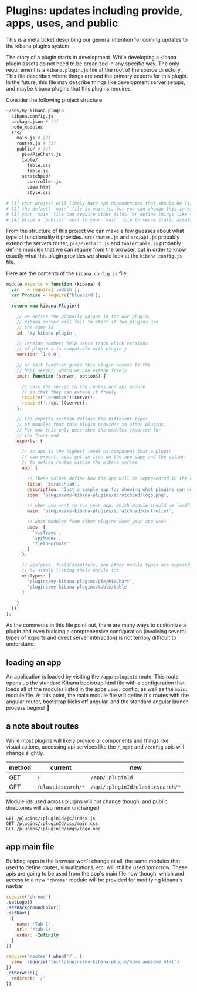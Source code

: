 # Plugins: updates including provide, apps, uses, and public

This is a meta ticket describing our general intention for coming updates to the kibana plugins system.

The story of a plugin starts in development. While developing a kibana plugin assets do not need to be organized in any specific way. The only requirement is a `kibana.plugin.js` file at the root of the source directory. This file describes where things are and the primary exports for this plugin. In the future, this file may describe things like development server setups, and maybe kibana plugins that this plugins requires.


Consider the following project structure


```sh
~/dev/my-kibana-plugin
  kibana.config.js
  package.json # [1]
  node_modules
  src/
    main.js # [2]
    routes.js # [3]
    public/ # [4]
      pie/PieChart.js
      table/
        table.css
        table.js
      scratchpad/
        controller.js
        view.html
        style.css

# [1] your project will likely have npm dependencies that should be listed here
# [2] the default `main` file is main.js, but you can change this in kibana.config.js
# [3] your `main` file can require other files, or define things like routes inline, it's up to you
# [4] place a `public/` next to your `main` file to serve static assets
```


From the structure of this project we can make a few guesses about what type of functionality it provides. `src/routes.js` and `src/api.js` probably extend the servers router, `pie/PieChart.js` and `table/table.js` probably define modules that we can require from the browser, but in order to know exactly what this plugin provides we should look at the `kibana.config.js` file.

Here are the contents of the `kibana.config.js` file:


```js
module.exports = function (kibana) {
  var _ = require('lodash');
  var Promise = require('bluebird');

  return new kibana.Plugin({

    // we define the globally unique id for our plugin.
    // kibana server will fail to start if two plugins use
    // the same id
    id: 'my-kibana-plugin',

    // version numbers help users track which versions
    // of plugin-x is compatible with plugin-y
    version: '1.0.0',

    // an init function gives this plugin access to the
    // hapi server, which we can extend freely
    init: function (server, options) {

      // pass the server to the routes and api module
      // so that they can extend it freely
      require('./routes')(server);
      require('./api')(server);
    },

    // the exports section defines the different types
    // of modules that this plugin provides to other plugins.
    // For now this only describes the modules exported for
    // the front-end
    exports: {

      // an app is the highest level ui-component that a plugin
      // can export. apps get an icon on the app page and the option
      // to define routes within the kibana chrome
      app: {

        // These values define how the app will be represented in the kibana app switcher
        title: 'Scratchpad',
        description: 'Just a sample app for showing what plugins can do!'
        icon: 'plugins/my-kibana-plugins/scratchpad/logo.png',

        // when you want to run your app, which module should we load?
        main: 'plugins/my-kibana-plugins/scratchpad/controller',

        // what modules from other plugins does your app use?
        uses: [
          'visTypes',
          'spyModes',
          'fieldFormats'
        ]
      },

      // visTypes, fieldForamtters, and other module types are exposed
      // by simply listing their module ids
      visTypes: [
        'plugins/my-kibana-plugins/pie/PieChart',
        'plugins/my-kibana-plugins/table/table'
      ]

    }
  });
};
```

As the comments in this file point out, there are many ways to customize a plugin and even building a comprehensive configuration (involving several types of exports and direct server interaction) is not terribly difficult to understand.


## loading an app

An application is loaded by visiting the `/app/:pluginId` route. This route opens up the standard Kibana bootstrap.html file with a configuration that loads all of the modules listed in the apps `uses:` config, as well as the `main:` module file. At this point, the main module file will define it's routes with the angular router, bootstrap kicks off angular, and the standard angular launch process begins! :rocket:


## a note about routes

While most plugins will likely provide ui components and things like visualizations, accessing api services like the `/_mget` and `/config` apis will change slightly.

| method | current | new |
| ------ | ------- | --- |
| GET    | `/`     | `/app/:pluginId` |
| GET    | `/elasticsearch/*`| `/api/:pluginId/elasticsearch/*` |

Module ids used across plugins will not change though, and public directories will also remain unchanged

```
GET /plugins/:pluginId/js/index.js
GET /plugins/:pluginId/css/main.css
GET /plugins/:pluginId/imgs/logo.ong
```

## app main file

Building apps in the browser won't change at all, the same modules that used to define routes, visualizations, etc. will still be used tomorrow. These apis are going to be used from the app's main file now though, which and access to a new `'chrome'` module will be provided for modifying kibana's navbar

```js
require('chrome')
.setLogo()
.setBackgroundColor()
.setNav([
  {
    name: 'Tab 1',
    url: '/tab-1/',
    order: -Infinity
  }
])

require('routes').when('/', {
  view: requrie('text!plugins/my-kibana-plugin/home.awesome.html')
})
.otherwise({
  redirect: '/'
})
```